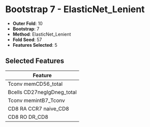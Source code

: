 # Bootstrap 7 - ElasticNet_Lenient

- **Outer Fold**: 10
- **Bootstrap**: 7
- **Method**: ElasticNet_Lenient
- **Fold Seed**: 57
- **Features Selected**: 5

## Selected Features

| Feature |
|---------|
| Tconv memCD56_total |
| Bcells CD27negIgDneg_total |
| Tconv memintB7_Tconv |
| CD8 RA CCR7 naive_CD8 |
| CD8 RO DR_CD8 |
